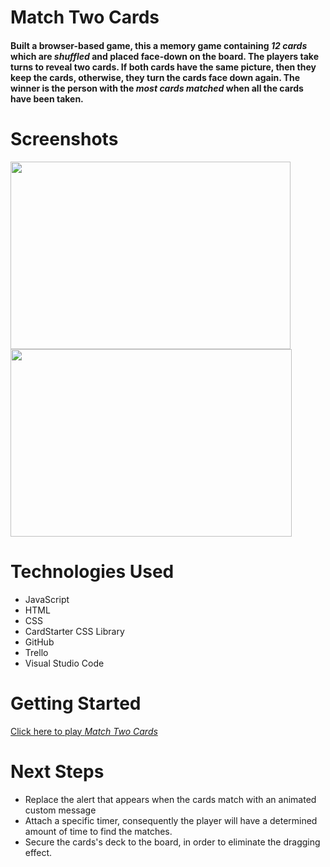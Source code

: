 # Match Two Cards 
#### Built a browser-based game, this a memory game containing *12 cards* which are _shuffled_ and placed face-down on the board. The players take turns to reveal two cards. If both cards have the same picture, then they keep the cards, otherwise, they turn the cards face down again.    The winner is the person with the _most cards matched_ when all the cards have been taken.

# Screenshots 
<img src='https://i.imgur.com/LChDEE2.png' width='448' height='300'>
<img src='https://i.imgur.com/Hgl4xgi.png' width='450' height='300'>


# Technologies Used
* JavaScript
* HTML
* CSS
* CardStarter CSS Library
* GitHub
* Trello
* Visual Studio Code

# Getting Started
[Click here to play _Match Two Cards_](https://surysanchez.github.io/memory-matches/)



# Next Steps
* Replace the alert that appears when the cards match with an animated custom message
* Attach a specific timer,  consequently the player will have a determined amount of time to find the matches.
* Secure the cards's deck to the board, in order to eliminate the dragging effect.
